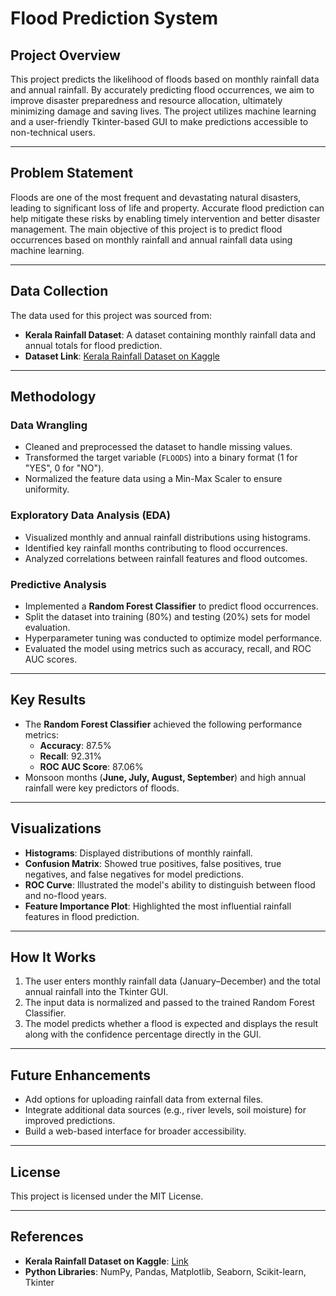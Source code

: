 # Flood Prediction System

## Project Overview
This project predicts the likelihood of floods based on monthly rainfall data and annual rainfall. By accurately predicting flood occurrences, we aim to improve disaster preparedness and resource allocation, ultimately minimizing damage and saving lives. The project utilizes machine learning and a user-friendly Tkinter-based GUI to make predictions accessible to non-technical users.

---

## Problem Statement
Floods are one of the most frequent and devastating natural disasters, leading to significant loss of life and property. Accurate flood prediction can help mitigate these risks by enabling timely intervention and better disaster management. The main objective of this project is to predict flood occurrences based on monthly rainfall and annual rainfall data using machine learning.

---

## Data Collection
The data used for this project was sourced from:
- **Kerala Rainfall Dataset**: A dataset containing monthly rainfall data and annual totals for flood prediction.  
- **Dataset Link**: [Kerala Rainfall Dataset on Kaggle](https://www.kaggle.com/code/mukulthakur177/flood-prediction-model)

---

## Methodology

### Data Wrangling
- Cleaned and preprocessed the dataset to handle missing values.
- Transformed the target variable (`FLOODS`) into a binary format (1 for "YES", 0 for "NO").
- Normalized the feature data using a Min-Max Scaler to ensure uniformity.

### Exploratory Data Analysis (EDA)
- Visualized monthly and annual rainfall distributions using histograms.
- Identified key rainfall months contributing to flood occurrences.
- Analyzed correlations between rainfall features and flood outcomes.

### Predictive Analysis
- Implemented a **Random Forest Classifier** to predict flood occurrences.
- Split the dataset into training (80%) and testing (20%) sets for model evaluation.
- Hyperparameter tuning was conducted to optimize model performance.
- Evaluated the model using metrics such as accuracy, recall, and ROC AUC scores.

---

## Key Results
- The **Random Forest Classifier** achieved the following performance metrics:
  - **Accuracy**: 87.5%
  - **Recall**: 92.31%
  - **ROC AUC Score**: 87.06%
- Monsoon months (**June, July, August, September**) and high annual rainfall were key predictors of floods.

---

## Visualizations
- **Histograms**: Displayed distributions of monthly rainfall.
- **Confusion Matrix**: Showed true positives, false positives, true negatives, and false negatives for model predictions.
- **ROC Curve**: Illustrated the model's ability to distinguish between flood and no-flood years.
- **Feature Importance Plot**: Highlighted the most influential rainfall features in flood prediction.

---

## How It Works
1. The user enters monthly rainfall data (January–December) and the total annual rainfall into the Tkinter GUI.
2. The input data is normalized and passed to the trained Random Forest Classifier.
3. The model predicts whether a flood is expected and displays the result along with the confidence percentage directly in the GUI.

---

## Future Enhancements
- Add options for uploading rainfall data from external files.
- Integrate additional data sources (e.g., river levels, soil moisture) for improved predictions.
- Build a web-based interface for broader accessibility.

---

## License
This project is licensed under the MIT License.

---

## References
- **Kerala Rainfall Dataset on Kaggle**: [Link](https://www.kaggle.com/code/mukulthakur177/flood-prediction-model)
- **Python Libraries**: NumPy, Pandas, Matplotlib, Seaborn, Scikit-learn, Tkinter

